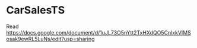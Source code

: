 # CarSalesTS

Read https://docs.google.com/document/d/1uJL73O5nYtt2TxHXdQO5CnlxkVIMSosak9ewRL5LuNs/edit?usp=sharing
